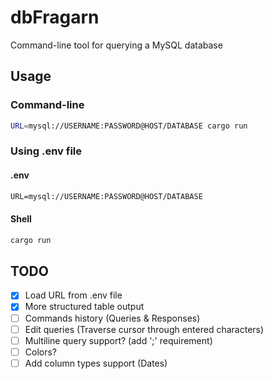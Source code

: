 # dbFragarn

Command-line tool for querying a MySQL database

## Usage

### Command-line

```sh
URL=mysql://USERNAME:PASSWORD@HOST/DATABASE cargo run
```

### Using .env file

#### .env

```txt
URL=mysql://USERNAME:PASSWORD@HOST/DATABASE
```

#### Shell

```sh
cargo run
```

## TODO

- [x] Load URL from .env file
- [x] More structured table output
- [ ] Commands history (Queries & Responses)
- [ ] Edit queries (Traverse cursor through entered characters)
- [ ] Multiline query support? (add ';' requirement)
- [ ] Colors?
- [ ] Add column types support (Dates)

